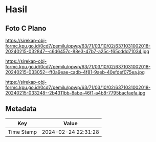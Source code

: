 # Hasil

## Foto C Plano

https://sirekap-obj-formc.kpu.go.id/0cd7/pemilu/ppwp/63/71/03/10/02/6371031002018-20240215-032847--c6d6457c-88e3-47b7-a25c-f65cddd71034.jpg

https://sirekap-obj-formc.kpu.go.id/0cd7/pemilu/ppwp/63/71/03/10/02/6371031002018-20240215-033052--ff0a9eae-cadb-4f81-9aeb-40efdef075ea.jpg

https://sirekap-obj-formc.kpu.go.id/0cd7/pemilu/ppwp/63/71/03/10/02/6371031002018-20240215-033248--2b4311bb-8abe-46f1-a4b8-7795bacfaefa.jpg


## Metadata

| Key        | Value               |
| ---------- | ------------------- |
| Time Stamp | 2024-02-24 22:31:28 |



